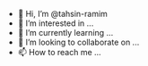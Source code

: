 - 👋 Hi, I’m @tahsin-ramim
- 👀 I’m interested in ...
- 🌱 I’m currently learning ...
- 💞️ I’m looking to collaborate on ...
- 📫 How to reach me ...

<!---
tahsin-ramim/tahsin-ramim is a ✨ special ✨ repository because its `README.md` (this file) appears on your GitHub profile.
You can click the Preview link to take a look at your changes.
--->
